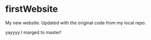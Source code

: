 # firstWebsite
My new website.
 Updated with the original code from my local repo.

 yayyyy I marged to master!